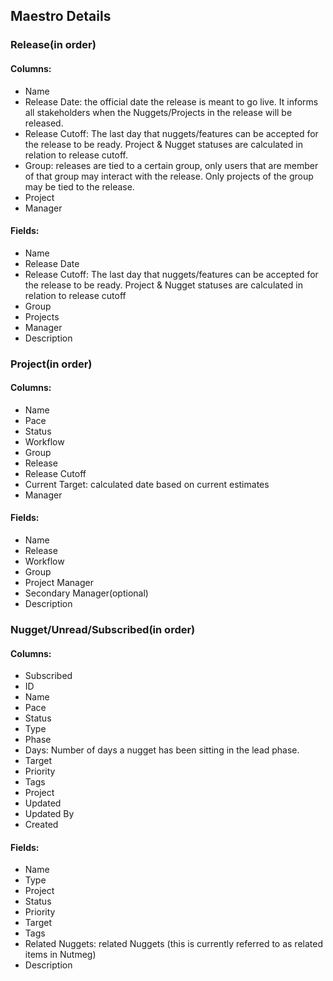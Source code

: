 ## Maestro Details

### Release(in order)
#### Columns:
 - Name
 - Release Date: the official date the release is meant to go live. It informs all stakeholders when the Nuggets/Projects in the release will be released.
 - Release Cutoff: The last day that nuggets/features can be accepted for the release to be ready. Project & Nugget statuses are calculated in relation to release cutoff.
 - Group: releases are tied to a certain group, only users that are member of that group may interact with the release. Only projects of the group may be tied to the release.
 - Project
 - Manager
#### Fields:
 - Name
 - Release Date
 - Release Cutoff: The last day that nuggets/features can be accepted for the release to be ready. Project & Nugget statuses are calculated in relation to release cutoff
 - Group
 - Projects
 - Manager
 - Description

### Project(in order)
#### Columns:
 - Name
 - Pace
 - Status
 - Workflow
 - Group
 - Release
 - Release Cutoff
 - Current Target: calculated date based on current estimates
 - Manager
#### Fields:
 - Name
 - Release
 - Workflow
 - Group
 - Project Manager
 - Secondary Manager(optional)
 - Description

### Nugget/Unread/Subscribed(in order)
#### Columns:
 - Subscribed
 - ID
 - Name
 - Pace
 - Status
 - Type
 - Phase
 - Days: Number of days a nugget has been sitting in the lead phase.
 - Target
 - Priority
 - Tags
 - Project
 - Updated
 - Updated By
 - Created
 #### Fields:
 - Name
 - Type
 - Project
 - Status
 - Priority
 - Target
 - Tags
 - Related Nuggets: related Nuggets (this is currently referred to as related items in Nutmeg)
 - Description
